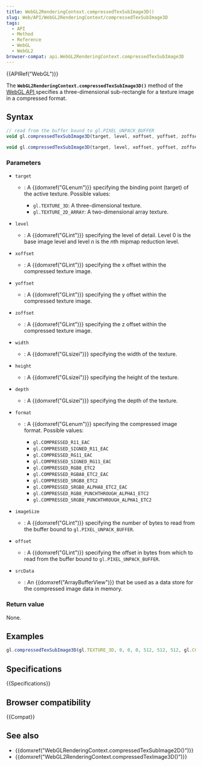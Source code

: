 ```yaml
---
title: WebGL2RenderingContext.compressedTexSubImage3D()
slug: Web/API/WebGL2RenderingContext/compressedTexSubImage3D
tags:
  - API
  - Method
  - Reference
  - WebGL
  - WebGL2
browser-compat: api.WebGL2RenderingContext.compressedTexSubImage3D
---
```

{{APIRef("WebGL")}}

The **`WebGL2RenderingContext.compressedTexSubImage3D()`**
method of the [WebGL API ](/en-US/docs/Web/API/WebGL_API)specifies a
three-dimensional sub-rectangle for a texture image in a compressed format.

## Syntax

```js
// read from the buffer bound to gl.PIXEL_UNPACK_BUFFER
void gl.compressedTexSubImage3D(target, level, xoffset, yoffset, zoffset, width, height, depth, format, imageSize, offset);

void gl.compressedTexSubImage3D(target, level, xoffset, yoffset, zoffset, width, height, depth, format, ArrayBufferView srcData, optional srcOffset, optional srcLengthOverride);
```

### Parameters

- `target`

  - : A {{domxref("GLenum")}} specifying the binding point (target) of the active texture.
    Possible values:

    - `gl.TEXTURE_3D`: A three-dimensional texture.
    - `gl.TEXTURE_2D_ARRAY`: A two-dimensional array texture.

- `level`
  - : A {{domxref("GLint")}} specifying the level of detail. Level 0 is the base image
    level and level _n_ is the *n*th mipmap reduction level.
- `xoffset`
  - : A {{domxref("GLint")}} specifying the x offset within the compressed texture image.
- `yoffset`
  - : A {{domxref("GLint")}} specifying the y offset within the compressed texture image.
- `zoffset`
  - : A {{domxref("GLint")}} specifying the z offset within the compressed texture image.
- `width`
  - : A {{domxref("GLsizei")}} specifying the width of the texture.
- `height`
  - : A {{domxref("GLsizei")}} specifying the height of the texture.
- `depth`
  - : A {{domxref("GLsizei")}} specifying the depth of the texture.
- `format`

  - : A {{domxref("GLenum")}} specifying the compressed image format. Possible values:

    - `gl.COMPRESSED_R11_EAC`
    - `gl.COMPRESSED_SIGNED_R11_EAC`
    - `gl.COMPRESSED_RG11_EAC`
    - `gl.COMPRESSED_SIGNED_RG11_EAC`
    - `gl.COMPRESSED_RGB8_ETC2`
    - `gl.COMPRESSED_RGBA8_ETC2_EAC`
    - `gl.COMPRESSED_SRGB8_ETC2`
    - `gl.COMPRESSED_SRGB8_ALPHA8_ETC2_EAC`
    - `gl.COMPRESSED_RGB8_PUNCHTHROUGH_ALPHA1_ETC2`
    - `gl.COMPRESSED_SRGB8_PUNCHTHROUGH_ALPHA1_ETC2`

- `imageSize`
  - : A {{domxref("GLint")}} specifying the number of bytes to read from the buffer bound
    to `gl.PIXEL_UNPACK_BUFFER`.
- `offset`
  - : A {{domxref("GLint")}} specifying the offset in bytes from which to read from the
    buffer bound to `gl.PIXEL_UNPACK_BUFFER`.
- `srcData`
  - : An {{domxref("ArrayBufferView")}} that be used as a data store for the compressed
    image data in memory.

### Return value

None.

## Examples

```js
gl.compressedTexSubImage3D(gl.TEXTURE_3D, 0, 0, 0, 512, 512, 512, gl.COMPRESSED_R11_EAC, textureData);
```

## Specifications

{{Specifications}}

## Browser compatibility

{{Compat}}

## See also

- {{domxref("WebGLRenderingContext.compressedTexSubImage2D()")}}
- {{domxref("WebGL2RenderingContext.compressedTexImage3D()")}}
